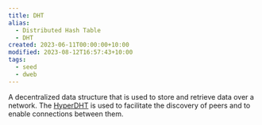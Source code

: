 ```yaml
---
title: DHT
alias:
  - Distributed Hash Table
  - DHT
created: 2023-06-11T00:00:00+10:00
modified: 2023-08-12T16:57:43+10:00
tags:
  - seed
  - dweb
---
```


A decentralized data structure that is used to store and retrieve data over a network. The [HyperDHT](hyperdht.md) is used to facilitate the discovery of peers and to enable connections between them.
